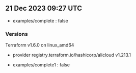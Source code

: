 
## 21 Dec 2023 09:27 UTC

- examples/complete : false

### Versions

Terraform v1.6.0
on linux_amd64
+ provider registry.terraform.io/hashicorp/alicloud v1.213.1
- examples/complete1 : false

